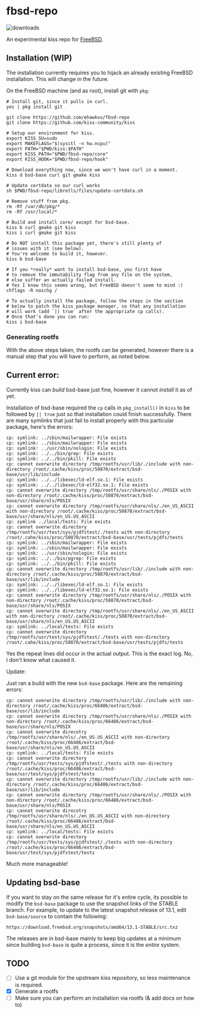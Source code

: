 # fbsd-repo

![downloads](https://img.shields.io/github/downloads/ehawkvu/fbsd-repo/total.svg)

An experimental kiss repo for [FreeBSD](https://freebsd.org).

## Installation (WIP)

The installation currently requires you to hijack an already existing
FreeBSD installation. This will change in the future.

On the FreeBSD machine (and as root), install git with `pkg`:

```shell
# Install git, since it pulls in curl.
yes | pkg install git

git clone https://github.com/ehawkvu/fbsd-repo
git clone https://github.com/kiss-community/kiss

# Setup our environment for kiss.
export KISS_SU=sudo
export MAKEFLAGS="$(sysctl -n hw.ncpu)"
export PATH="$PWD/kiss:$PATH"
export KISS_PATH="$PWD/fbsd-repo/core"
export KISS_HOOK="$PWD/fbsd-repo/hook"

# Download everything now, since we won't have curl in a moment.
kiss d bsd-base curl git gmake kiss

# Update certdata so our curl works
sh $PWD/fbsd-repo/libretls/files/update-certdata.sh

# Remove stuff from pkg.
rm -Rf /var/db/pkg/*
rm -Rf /usr/local/*

# Build and install core/ except for bsd-base.
kiss b curl gmake git kiss
kiss i curl gmake git kiss

# Do NOT install this package yet, there's still plenty of
# issues with it (see below).
# You're welcome to build it, however.
kiss b bsd-base

# If you *really* want to install bsd-base, you first have
# to remove the immutability flag from any file on the system,
# else suffer an actually failed install.
# Yes I know this seems wrong, but FreeBSD doesn't seem to mind :)
chflags -R noschg /

# To actually install the package, follow the steps in the section
# below to patch the kiss package manager, so that any installation
# will work (add `|| true` after the appropriate cp calls).
# Once that's done you can run:
kiss i bsd-base
```

### Generating rootfs

With the above steps taken, the rootfs can be generated, however
there is a manual step that you will have to perform, as noted below.


## Current error:

Currently kiss can *build* bsd-base just fine, however it cannot *install* it as of yet.

Installation of bsd-base required the `cp` calls in `pkg_install()` in `kiss` to be followed by `|| true` just so that installation could finish successfully. There are many symlinks that just fail to install properly with this particular package, here's the errors:

```
cp: symlink: ../sbin/mailwrapper: File exists
cp: symlink: ../sbin/mailwrapper: File exists
cp: symlink: ../usr/sbin/nologin: File exists
cp: symlink: ../../bin/grep: File exists
cp: symlink: ../../bin/pkill: File exists
cp: cannot overwrite directory /tmp/rootfs/usr/lib/./include with non-directory /root/.cache/kiss/proc/50870/extract/bsd-base/usr/lib/include
cp: symlink: ../../libexec/ld-elf.so.1: File exists
cp: symlink: ../../libexec/ld-elf32.so.1: File exists
cp: cannot overwrite directory /tmp/rootfs/usr/share/nls/./POSIX with non-directory /root/.cache/kiss/proc/50870/extract/bsd-base/usr/share/nls/POSIX
cp: cannot overwrite directory /tmp/rootfs/usr/share/nls/./en_US_ASCII with non-directory /root/.cache/kiss/proc/50870/extract/bsd-base/usr/share/nls/en_US.US_ASCII
cp: symlink ../local/tests: File exists
cp: cannot overwrite directory /tmp/rootfs/usr/test/sys/pjdfstest/./tests with non-directory /root/.cahe/kiss/proc/50870/extract/bsd-base/usr/tests/pjdfs/tests
cp: symlink: ../sbin/mailwrapper: File exists
cp: symlink: ../sbin/mailwrapper: File exists
cp: symlink: ../usr/sbin/nologin: File exists
cp: symlink: ../../bin/pgrep: File exists
cp: symlink: ../../bin/pkill: File exists
cp: cannot overwrite directory /tmp/rootfs/usr/lib/./include with non-directory /root/.cache/kiss/proc/50870/extract/bsd-base/usr/lib/include
cp: symlink: ../../libexec/ld-elf.so.1: File exists
cp: symlink: ../../libexec/ld-elf32.so.1: File exists
cp: cannot overwrite directory /tmp/rootfs/usr/share/nls/./POSIX with non-directory /root/.cache/kiss/proc/50870/extract/bsd-base/usr/share/nls/POSIX
cp: cannot overwrite directory /tmp/rootfs/usr/share/nls/./en_US_ASCII with non-directory /root/.cache/kiss/proc/50870/extract/bsd-base/usr/share/nls/en_US.US_ASCII
cp: symlink: ../local/tests: File exists
cp: cannot overwrite directory /tmp/rootfs/usr/test/sys/pjdfstest/./tests with non-directory /root/.cahe/kiss/proc/50870/extract/bsd-base/usr/tests/pjdfs/tests
```

Yes the repeat lines did occur in the actual output. This is
the exact log. No, I don't know what caused it.

Update:

Just ran a build with the new `bsd-base` package. Here are the remaining errors:

```
cp: cannot overwrite directory /tmp/rootfs/usr/lib/./include with non-directory /root/.cache/kiss/proc/66486/extract/bsd-base/usr/lib/include
cp: cannot overwrite directory /tmp/rootfs/usr/share/nls/./POSIX with non-directory /root/.cache/kiss/proc/66486/extract/bsd-base/usr/share/nls/POSIX
cp: cannot overwrite direcotry /tmp/rootfs/usr/share/nls/./en_US.US_ASCII with non-directory /root/.cache/kiss/proc/66486/extract/bsd-base/usr/share/nls/en_US.US_ASCII
cp: symlink: ../local/tests: File exists
cp: cannot overwrite directory /tmp/rootfs/usr/tests/sys/pjdfstest/./tests with non-directory /root/.cache/kiss/proc/66486/extract/bsd-base/usr/test/sys/pjdfstest/tests
cp: cannot overwrite directory /tmp/rootfs/usr/lib/./include with non-directory /root/.cache/kiss/proc/66486/extract/bsd-base/usr/lib/include
cp: cannot overwrite directory /tmp/rootfs/usr/share/nls/./POSIX with non-directory /root/.cache/kiss/proc/66486/extract/bsd-base/usr/share/nls/POSIX
cp: cannot overwrite direcotry /tmp/rootfs/usr/share/nls/./en_US.US_ASCII with non-directory /root/.cache/kiss/proc/66486/extract/bsd-base/usr/share/nls/en_US.US_ASCII
cp: symlink: ../local/tests: File exists
cp: cannot overwrite directory /tmp/rootfs/usr/tests/sys/pjdfstest/./tests with non-directory /root/.cache/kiss/proc/66486/extract/bsd-base/usr/test/sys/pjdfstest/tests
```

Much more manageable!

## Updating bsd-base

If you want to stay on the same release for it's entire cycle, its possible
to modify the `bsd-base` package to use the snapshot links of the STABLE
branch. For example, to update to the latest snapshot release of 13.1, edit
`bsd-base/source` to contain the following:

```
https://download.freebsd.org/snapshots/amd64/13.1-STABLE/src.txz
```

The releases are in bsd-base mainly to keep big updates at a minimum since
building `bsd-base` is quite a process, since it is the *entire* system.

## TODO
* [ ] Use a git module for the upstream kiss repository, so less maintenance is required.
* [x] Generate a rootfs
* [ ] Make sure you can perform an installation via rootfs (& add docs on how to)
